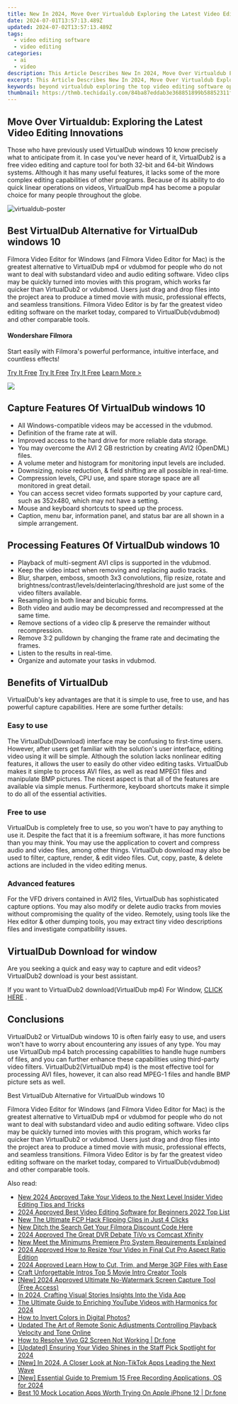 ```yaml
---
title: New In 2024, Move Over Virtualdub Exploring the Latest Video Editing Innovations
date: 2024-07-01T13:57:13.489Z
updated: 2024-07-02T13:57:13.489Z
tags: 
  - video editing software
  - video editing
categories: 
  - ai
  - video
description: This Article Describes New In 2024, Move Over Virtualdub Exploring the Latest Video Editing Innovations
excerpt: This Article Describes New In 2024, Move Over Virtualdub Exploring the Latest Video Editing Innovations
keywords: beyond virtualdub exploring the top video editing software options,is virtualdub still the best exploring modern video editing alternatives,move over virtualdub exploring the latest video editing innovations,beyond virtualdub exploring other video editing software options,virtualdub substitutes explore these video editing options,beyond virtualdub exploring the best video editing software alternatives,virtualdub is it the best video editor exploring top alternatives
thumbnail: https://thmb.techidaily.com/84ba87eddab3e368851899b58852311f605514d50db5d45ec6de18d3ab0b6cd6.jpg
---
```


## Move Over Virtualdub: Exploring the Latest Video Editing Innovations

Those who have previously used VirtualDub windows 10 know precisely what to anticipate from it. In case you've never heard of it, VirtualDub2 is a free video editing and capture tool for both 32-bit and 64-bit Windows systems. Although it has many useful features, it lacks some of the more complex editing capabilities of other programs. Because of its ability to do quick linear operations on videos, VirtualDub mp4 has become a popular choice for many people throughout the globe.

![virtualdub-poster](https://images.wondershare.com/filmora/article-images/virtualdub-poster.jpg)

## Best VirtualDub Alternative for VirtualDub windows 10

Filmora Video Editor for Windows (and Filmora Video Editor for Mac) is the greatest alternative to VirtualDub mp4 or vdubmod for people who do not want to deal with substandard video and audio editing software. Video clips may be quickly turned into movies with this program, which works far quicker than VirtualDub2 or vdubmod. Users just drag and drop files into the project area to produce a timed movie with music, professional effects, and seamless transitions. Filmora Video Editor is by far the greatest video editing software on the market today, compared to VirtualDub(vdubmod) and other comparable tools.

#### Wondershare Filmora

Start easily with Filmora's powerful performance, intuitive interface, and countless effects!

[Try It Free](https://tools.techidaily.com/wondershare/filmora/download/) [Try It Free](https://tools.techidaily.com/wondershare/filmora/download/) [Try It Free](https://tools.techidaily.com/wondershare/filmora/download/) [Learn More >](https://tools.techidaily.com/wondershare/filmora/download/)

![](https://neveragain.allstatics.com/2019/assets/image/box/filmora-9.png)

## Capture Features Of VirtualDub windows 10

* All Windows-compatible videos may be accessed in the vdubmod.
* Definition of the frame rate at will.
* Improved access to the hard drive for more reliable data storage.
* You may overcome the AVI 2 GB restriction by creating AVI2 (OpenDML) files.
* A volume meter and histogram for monitoring input levels are included.
* Downsizing, noise reduction, & field shifting are all possible in real-time.
* Compression levels, CPU use, and spare storage space are all monitored in great detail.
* You can access secret video formats supported by your capture card, such as 352x480, which may not have a setting.
* Mouse and keyboard shortcuts to speed up the process.
* Caption, menu bar, information panel, and status bar are all shown in a simple arrangement.

## Processing Features Of VirtualDub windows 10

* Playback of multi-segment AVI clips is supported in the vdubmod.
* Keep the video intact when removing and replacing audio tracks.
* Blur, sharpen, emboss, smooth 3x3 convolutions, flip resize, rotate and brightness/contrast/levels/deinterlacing/threshold are just some of the video filters available.
* Resampling in both linear and bicubic forms.
* Both video and audio may be decompressed and recompressed at the same time.
* Remove sections of a video clip & preserve the remainder without recompression.
* Remove 3:2 pulldown by changing the frame rate and decimating the frames.
* Listen to the results in real-time.
* Organize and automate your tasks in vdubmod.

## Benefits of VirtualDub

VirtualDub's key advantages are that it is simple to use, free to use, and has powerful capture capabilities. Here are some further details:

### Easy to use

The VirtualDub(Download) interface may be confusing to first-time users. However, after users get familiar with the solution's user interface, editing video using it will be simple. Although the solution lacks nonlinear editing features, it allows the user to easily do other video editing tasks. VirtualDub makes it simple to process AVI files, as well as read MPEG1 files and manipulate BMP pictures. The nicest aspect is that all of the features are available via simple menus. Furthermore, keyboard shortcuts make it simple to do all of the essential activities.

### Free to use

VirtualDub is completely free to use, so you won't have to pay anything to use it. Despite the fact that it is a freemium software, it has more functions than you may think. You may use the application to covert and compress audio and video files, among other things. VirtualDub download may also be used to filter, capture, render, & edit video files. Cut, copy, paste, & delete actions are included in the video editing menus.

### Advanced features

For the VFD drivers contained in AVI2 files, VirtualDub has sophisticated capture options. You may also modify or delete audio tracks from movies without compromising the quality of the video. Remotely, using tools like the Hex editor & other dumping tools, you may extract tiny video descriptions files and investigate compatibility issues.

## VirtualDub Download for window

Are you seeking a quick and easy way to capture and edit videos? VirtualDub2 download is your best assistant.

If you want to VirtualDub2 download(VirtualDub mp4) For Window, [CLICK HERE](https://filehippo.com/download%5Fvirtualdub/post%5Fdownload/) .

## Conclusions

VirtualDub2 or VirtualDub windows 10 is often fairly easy to use, and users won't have to worry about encountering any issues of any type. You may use VirtualDub mp4 batch processing capabilities to handle huge numbers of files, and you can further enhance these capabilities using third-party video filters. VirtualDub2(VirtualDub mp4) is the most effective tool for processing AVI files, however, it can also read MPEG-1 files and handle BMP picture sets as well.

Best VirtualDub Alternative for VirtualDub windows 10

Filmora Video Editor for Windows (and Filmora Video Editor for Mac) is the greatest alternative to VirtualDub mp4 or vdubmod for people who do not want to deal with substandard video and audio editing software. Video clips may be quickly turned into movies with this program, which works far quicker than VirtualDub2 or vdubmod. Users just drag and drop files into the project area to produce a timed movie with music, professional effects, and seamless transitions. Filmora Video Editor is by far the greatest video editing software on the market today, compared to VirtualDub(vdubmod) and other comparable tools.

<span class="atpl-alsoreadstyle">Also read:</span>
<div><ul>
<li><a href="https://video-ai-editor.techidaily.com/new-2024-approved-take-your-videos-to-the-next-level-insider-video-editing-tips-and-tricks/"><u>New 2024 Approved Take Your Videos to the Next Level Insider Video Editing Tips and Tricks</u></a></li>
<li><a href="https://video-ai-editor.techidaily.com/2024-approved-best-video-editing-software-for-beginners-2022-top-list/"><u>2024 Approved Best Video Editing Software for Beginners 2022 Top List</u></a></li>
<li><a href="https://video-ai-editor.techidaily.com/new-the-ultimate-fcp-hack-flipping-clips-in-just-4-clicks/"><u>New The Ultimate FCP Hack Flipping Clips in Just 4 Clicks</u></a></li>
<li><a href="https://video-ai-editor.techidaily.com/new-ditch-the-search-get-your-filmora-discount-code-here/"><u>New Ditch the Search Get Your Filmora Discount Code Here</u></a></li>
<li><a href="https://video-ai-editor.techidaily.com/2024-approved-the-great-dvr-debate-tivo-vs-comcast-xfinity/"><u>2024 Approved The Great DVR Debate TiVo vs Comcast Xfinity</u></a></li>
<li><a href="https://video-ai-editor.techidaily.com/new-meet-the-minimums-premiere-pro-system-requirements-explained/"><u>New Meet the Minimums Premiere Pro System Requirements Explained</u></a></li>
<li><a href="https://video-ai-editor.techidaily.com/2024-approved-how-to-resize-your-video-in-final-cut-pro-aspect-ratio-edition/"><u>2024 Approved How to Resize Your Video in Final Cut Pro Aspect Ratio Edition</u></a></li>
<li><a href="https://video-ai-editor.techidaily.com/2024-approved-learn-how-to-cut-trim-and-merge-3gp-files-with-ease/"><u>2024 Approved Learn How to Cut, Trim, and Merge 3GP Files with Ease</u></a></li>
<li><a href="https://video-ai-editor.techidaily.com/craft-unforgettable-intros-top-5-movie-intro-creator-tools/"><u>Craft Unforgettable Intros Top 5 Movie Intro Creator Tools</u></a></li>
<li><a href="https://digital-screen-recording.techidaily.com/new-2024-approved-ultimate-no-watermark-screen-capture-tool-free-access/"><u>[New] 2024 Approved  Ultimate No-Watermark Screen Capture Tool (Free Access)</u></a></li>
<li><a href="https://extra-tips.techidaily.com/in-2024-crafting-visual-stories-insights-into-the-vida-app/"><u>In 2024, Crafting Visual Stories  Insights Into the Vida App</u></a></li>
<li><a href="https://facebook-video-footage.techidaily.com/the-ultimate-guide-to-enriching-youtube-videos-with-harmonics-for-2024/"><u>The Ultimate Guide to Enriching YouTube Videos with Harmonics for 2024</u></a></li>
<li><a href="https://extra-information.techidaily.com/how-to-invert-colors-in-digital-photos/"><u>How to Invert Colors in Digital Photos?</u></a></li>
<li><a href="https://sound-optimizing.techidaily.com/updated-the-art-of-remote-sonic-adjustments-controlling-playback-velocity-and-tone-online/"><u>Updated The Art of Remote Sonic Adjustments Controlling Playback Velocity and Tone Online</u></a></li>
<li><a href="https://fix-guide.techidaily.com/how-to-resolve-vivo-g2-screen-not-working-drfone-by-drfone-fix-android-problems-fix-android-problems/"><u>How to Resolve Vivo G2 Screen Not Working | Dr.fone</u></a></li>
<li><a href="https://vimeo-videos.techidaily.com/updated-ensuring-your-video-shines-in-the-staff-pick-spotlight-for-2024/"><u>[Updated] Ensuring Your Video Shines in the Staff Pick Spotlight for 2024</u></a></li>
<li><a href="https://tiktok-videos.techidaily.com/new-in-2024-a-closer-look-at-non-tiktok-apps-leading-the-next-wave/"><u>[New] In 2024, A Closer Look at Non-TikTok Apps Leading the Next Wave</u></a></li>
<li><a href="https://visual-screen-recording.techidaily.com/new-essential-guide-to-premium-15-free-recording-applications-os-for-2024/"><u>[New] Essential Guide to Premium 15 Free Recording Applications, OS for 2024</u></a></li>
<li><a href="https://fake-location.techidaily.com/best-10-mock-location-apps-worth-trying-on-apple-iphone-12-drfone-by-drfone-virtual-ios/"><u>Best 10 Mock Location Apps Worth Trying On Apple iPhone 12 | Dr.fone</u></a></li>
</ul></div>

<ins class="adsbygoogle"
      style="display:block"
      data-ad-client="ca-pub-7571918770474297"
      data-ad-slot="8358498916"
      data-ad-format="auto"
      data-full-width-responsive="true"></ins>